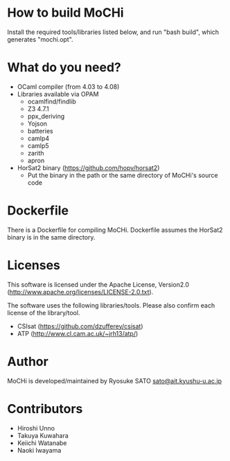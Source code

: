 How to build MoCHi
==================

 Install the required tools/libraries listed below,
 and run "bash build", which generates "mochi.opt".


What do you need?
=================

- OCaml compiler (from 4.03 to 4.08)
- Libraries available via OPAM
  - ocamlfind/findlib
  - Z3 4.7.1
  - ppx_deriving
  - Yojson
  - batteries
  - camlp4
  - camlp5
  - zarith
  - apron
- HorSat2 binary (https://github.com/hopv/horsat2)
  * Put the binary in the path or the same directory of MoCHi's source code


Dockerfile
==========

 There is a Dockerfile for compiling MoCHi.
 Dockerfile assumes the HorSat2 binary is in the same directory.


Licenses
========

 This software is licensed under the Apache License, Version2.0 (http://www.apache.org/licenses/LICENSE-2.0.txt).

 The software uses the following libraries/tools.
 Please also confirm each license of the library/tool.
- CSIsat (https://github.com/dzufferey/csisat)
- ATP (http://www.cl.cam.ac.uk/~jrh13/atp/)


Author
=======

 MoCHi is developed/maintained by Ryosuke SATO <sato@ait.kyushu-u.ac.jp>


Contributors
============

- Hiroshi Unno
- Takuya Kuwahara
- Keiichi Watanabe
- Naoki Iwayama
